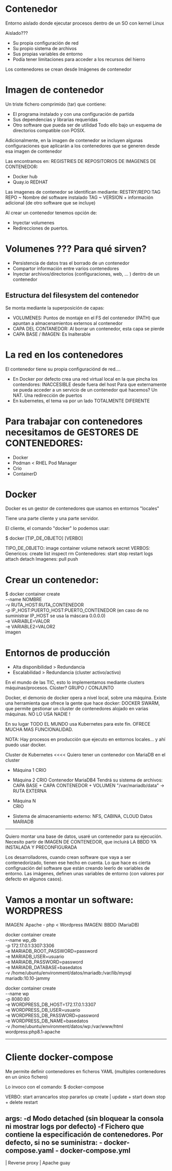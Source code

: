 # Contenedor

Entorno aislado donde ejecutar procesos dentro de un SO con kernel Linux

Aislado???
- Su propia configuración de red
- Su propio sistema de archivos
- Sus propias variables de entorno
- Podía tener limitaciones para acceder a los recursos del hierro

Los contenedores se crean desde Imágenes de contenedor

# Imagen de contenedor

Un triste fichero comprimido (tar) que contiene:
- El programa instalado y con una configuración de partida
- Sus dependencias y librarias requeridas
- Otro software que pueda ser de utilidad
Todo ello bajo un esquema de directorios compatible con POSIX.

Adicionalmente, en la imagen de contenedor se incluyen algunas configuraciones que aplicarán
a los contenedores que se generen desde esa imagen de contenedor

Las encontramos en: REGISTRIES DE REPOSITORIOS DE IMAGENES DE CONTENEDOR:
- Docker hub
- Quay.io       REDHAT

Las imagenes de contenedor se identifican mediante: RESTRY/REPO:TAG
REPO ~ Nombre del software instalado
TAG  ~ VERSION + información adicional (de otro software que se incluye)

Al crear un contenedor tenemos opción de:
- Inyectar volumenes
- Redirecciones de puertos.

# Volumenes ??? Para qué sirven?

- Persistencia de datos tras el borrado de un contenedor
- Compartor información entre varios contenedores
- Inyectar archivos/directorios (configuraciones, web, ... ) dentro de un contenedor

## Estructura del filesystem del contenedor

Se monta mediante la superposición de capas:

- VOLUMENES:           Puntos de montaje en el FS del contenedor (PATH) que apuntan a almacenamientos 
                       externos al contenedor
- CAPA DEL CONTANEDOR: Al borrar un contenedor, esta capa se pierde
- CAPA BASE / IMAGEN:  Es Inalterable

# La red en los contenedores

El contenedor tiene su propia configuraciónd de red....
- En Docker por defecto crea una red virtual local en la que pincha los contendores: INACCESIBLE desde fuera del host
  Para que externamente se pueda acceder a un servicio de un contenedor qué hacemos? Un NAT. Una redirección de puertos
- En kubernetes, el tema va por un lado TOTALMENTE DIFERENTE

# Para trabajar con contenedores necesitamos de GESTORES DE CONTENEDORES:

- Docker
- Podman < RHEL             Pod Manager
- Crio
- ContainerD

# Docker

Docker es un gestor de contenedores que usamos en entornos "locales"

Tiene una parte cliente y una parte servidor.

El cliente, el comando "docker" lo podemos usar:

$ docker [TIP_DE_OBJETO] [VERBO] <args>

TIPO_DE_OBJETO: image container volume network secret
VERBOS:
    Genericos:      create list inspect rm 
    Contenedores:   start stop restart logs attach detach
    Imagenes:       pull push

# Crear un contenedor:

$ docker container create \
    --name NOMBRE \
    -v RUTA_HOST:RUTA_CONTENEDOR \
    -p IP_HOST:PUERTO_HOST:PUERTO_CONTENEDOR (en caso de no suministrar IP_HOST se usa la máscara 0.0.0.0) \
    -e VARIABLE=VALOR \
    -e VARIABLE2=VALOR2 \
    imagen

# Entornos de producción

- Alta disponibilidad > Redundancia
- Escalabilidad       > Redundancia (cluster activo/activo)

En el mundo de las TIC, esto lo implementamos mediante clusters máquinas/procesos.
Clúster? GRUPO / CONJUNTO

Docker, el demonio de docker opera a nivel local, sobre una máquina.
Existe una herramienta que ofrece la gente que hace docker: DOCKER SWARM, que permite 
gestionar un cluster de contenedores alojado en varias máquinas. NO LO USA NADIE !

En su lugar TODO EL MUNDO usa Kubernetes para este fin. OFRECE MUCHA MAS FUNCIONALIDAD.

NOTA: Hay procesos en producción que ejecuto en entornos locales... y ahí puedo usar docker.


Cluster de Kubernetes <<<< Quiero tener un contenedor con MariaDB en el cluster
- Máquina 1
    CRIO
- Máquina 2
    CRIO
        Contenedor MariaDB4
            Tendrá su sistema de archivos: CAPA BASE + CAPA CONTENEDOR + VOLUMEN "/var/mariadb/data" -> RUTA EXTERNA
- Máquina N    
    CRIO

- Sistema de almacenamiento externo: NFS, CABINA, CLOUD
    Datos MARIADB 

---

Quiero montar una base de datos, usaré un contenedor para su ejecución.
Necesito partir de IMAGEN DE CONTENEDOR, que incluirá LA BBDD YA INSTALADA Y PRECONFIGURADA

Los desarrolladores, cuando crean software que vaya a ser contenedorizado, tienen ese hecho en cuenta.
Lo que hace es cierta configruación del software que están creando leerlo de variables de entorno.
Las imágenes, definen unas variables de entorno (con valores por defecto en algunos casos).


# Vamos a montar un software: WORDPRESS

IMAGEN: Apache - php < Wordpress
IMAGEN: BBDD (MariaDB)

docker container create   \
    --name wp_db \
    -p 172.17.0.1:3307:3306 \
    -e MARIADB_ROOT_PASSWORD=password \
    -e MARIADB_USER=usuario \
    -e MARIADB_PASSWORD=password \
    -e MARIADB_DATABASE=basedatos \
    -v /home/ubuntu/environment/datos/mariadb:/var/lib/mysql \
    mariadb:10.10-jammy

docker container create   \
    --name wp \
    -p 8080:80 \
    -e WORDPRESS_DB_HOST=172.17.0.1:3307 \
    -e WORDPRESS_DB_USER=usuario \
    -e WORDPRESS_DB_PASSWORD=password \
    -e WORDPRESS_DB_NAME=basedatos \
    -v /home/ubuntu/environment/datos/wp:/var/www/html \
    wordpress:php8.1-apache

---

# Cliente docker-compose

Me permite definir contenedores en ficheros YAML (multiples contenedores en un único fichero)

Lo invoco con el comando:
$ docker-compose <VERBO> <args>

VERBO:
    start       arrancarlos
    stop        pararlos
    up          create | update + start
    down        stop + delete
    restart

args:
    -d Modo detached (sin bloquear la consola ni mostrar logs por defecto)
    -f Fichero que contiene la especificación de contenedores. Por defecto, si no se suministra:
        - docker-compose.yaml
        - docker-compose.yml
-------
 |
Reverse proxy
 | 
Apache guay